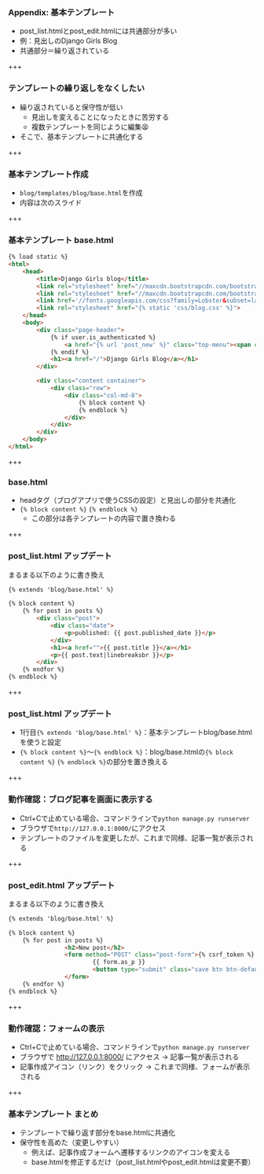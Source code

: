 ### Appendix: 基本テンプレート

- post_list.htmlとpost_edit.htmlには共通部分が多い
- 例：見出しのDjango Girls Blog
- 共通部分＝繰り返されている

+++

### テンプレートの繰り返しをなくしたい

- 繰り返されていると保守性が低い
	- 見出しを変えることになったときに苦労する
	- 複数テンプレートを同じように編集😫
- そこで、基本テンプレートに共通化する

+++

### 基本テンプレート作成

- `blog/templates/blog/base.html`を作成
- 内容は次のスライド

+++

### 基本テンプレート base.html

```html
{% load static %}
<html>
    <head>
        <title>Django Girls blog</title>
        <link rel="stylesheet" href="//maxcdn.bootstrapcdn.com/bootstrap/3.2.0/css/bootstrap.min.css">
        <link rel="stylesheet" href="//maxcdn.bootstrapcdn.com/bootstrap/3.2.0/css/bootstrap-theme.min.css">
        <link href='//fonts.googleapis.com/css?family=Lobster&subset=latin,latin-ext' rel='stylesheet' type='text/css'>
        <link rel="stylesheet" href="{% static 'css/blog.css' %}">
    </head>
    <body>
        <div class="page-header">
            {% if user.is_authenticated %}
                <a href="{% url 'post_new' %}" class="top-menu"><span class="glyphicon glyphicon-plus"></span></a>
            {% endif %}
            <h1><a href="/">Django Girls Blog</a></h1>
        </div>

        <div class="content container">
            <div class="row">
                <div class="col-md-8">
                    {% block content %}
                    {% endblock %}
                </div>
            </div>
        </div>
    </body>
</html>
```

+++

### base.html

- headタグ（ブログアプリで使うCSSの設定）と見出しの部分を共通化
- `{% block content %}` `{% endblock %}`
	- この部分は各テンプレートの内容で置き換わる

+++

### post_list.html アップデート

まるまる以下のように書き換え

```html
{% extends 'blog/base.html' %}

{% block content %}
    {% for post in posts %}
        <div class="post">
            <div class="date">
                <p>published: {{ post.published_date }}</p>
            </div>
            <h1><a href="">{{ post.title }}</a></h1>
            <p>{{ post.text|linebreaksbr }}</p>
        </div>
    {% endfor %}
{% endblock %}
```

+++

### post_list.html アップデート

- 1行目`{% extends 'blog/base.html' %}`：基本テンプレートblog/base.htmlを使うと設定
- `{% block content %}`〜`{% endblock %}`：blog/base.htmlの`{% block content %}` `{% endblock %}`の部分を置き換える

+++

### 動作確認：ブログ記事を画面に表示する

- Ctrl+Cで止めている場合、コマンドラインで`python manage.py runserver`
- ブラウザで`http://127.0.0.1:8000/`にアクセス
- テンプレートのファイルを変更したが、これまで同様、記事一覧が表示される

+++

### post_edit.html アップデート

まるまる以下のように書き換え

```html
{% extends 'blog/base.html' %}

{% block content %}
    {% for post in posts %}
				<h2>New post</h2>
				<form method="POST" class="post-form">{% csrf_token %}
						{{ form.as_p }}
						<button type="submit" class="save btn btn-default">Save</button>
				</form>
    {% endfor %}
{% endblock %}
```

+++

### 動作確認：フォームの表示

- Ctrl+Cで止めている場合、コマンドラインで`python manage.py runserver`
- ブラウザで http://127.0.0.1:8000/ にアクセス → 記事一覧が表示される
- 記事作成アイコン（リンク）をクリック → これまで同様、フォームが表示される

+++

### 基本テンプレート まとめ

- テンプレートで繰り返す部分をbase.htmlに共通化
- 保守性を高めた（変更しやすい）
	- 例えば、記事作成フォームへ遷移するリンクのアイコンを変える
	- base.htmlを修正するだけ（post_list.htmlやpost_edit.htmlは変更不要）

